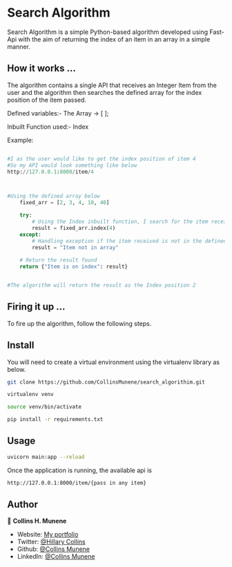 # Search Algorithm

Search Algorithm is a simple Python-based algorithm developed using Fast-Api with the aim of returning the index of an item in an array in a simple manner.

## How it works ...

The algorithm contains a single API that receives an Integer Item from the user and the algorithm then searches the defined array for the index position of the item passed.

Defined variables:-
   The Array -> [ ];

Inbuilt Function used:- Index


 
Example:
```python

#I as the user would like to get the index position of item 4
#So my API would look something like below
http://127.0.0.1:8000/item/4



#Using the defined array below
    fixed_arr = [2, 3, 4, 10, 40]

    try:
        # Using the Index inbuilt function, I search for the item received in the defined array.
        result = fixed_arr.index(4)
    except:
        # Handling exception if the item received is not in the defined array.
        result = "Item not in array"
    
    # Return the result found
    return {"Item is on index": result}


#The algorithm will return the result as the Index position 2

```

## Firing it up ...

To fire up the algorithm, follow the following steps.

## Install
You will need to create a virtual environment using the virtualenv library as below.
```sh
git clone https://github.com/CollinsMunene/search_algorithim.git

virtualenv venv

source venv/bin/activate

pip install -r requirements.txt
```

## Usage

```sh
uvicorn main:app --reload
```

Once the application is running, the available api is 
```sh
http://127.0.0.1:8000/item/{pass in any item}
```

## Author

👤 **Collins H. Munene**

* Website: [My portfolio](https://collinsmunene.github.io/collinshillary.github.io/)
* Twitter: [@Hillary Collins](https://twitter.com/HillaryCollns)
* Github: [@Collins Munene](https://github.com/CollinsMunene)
* LinkedIn: [@Collins Munene](https://linkedin.com/in/collins-hillary-munene)